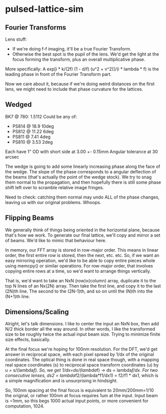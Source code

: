# pulsed-lattice-sim

## Fourier Transforms
Lens stuff:
 - If we're doing f-f imaging, it'll be a true Fourier Transform.
 - Otherwise the best spot is the pupil of the lens.  We'd get the light at the focus forming the transform, plus an overall multiplicative phase.

More specifically:
A exp[i * k/(2f) (1 - d/f) (u^2 + v^2)]/(i * lambda * f)
is the leading phase in front of the Fourier Transform part.

Now we care about it, because if we're doing weird distances on the first lens,
we might need to include that phase curvature for the lattices.

## Wedged
BK7 @ 780: 1.5112
Could be any of:
 - PS814 @ 18.9 10deg
 - PS812 @ 11.22 6deg
 - PS811 @ 7.41 4deg
 - PS810 @ 3.53 2deg

Each have 1" OD with short side at 3.00 +- 0.15mm
Angular tolerance at 30 arcsec

The wedge is going to add some linearly increasing phase along the face of the wedge.
The slope of the phase corresponds to a angular deflection of the beams (that's actually the point of the wedge stock).
We try to snag them normal to the propagation, and then hopefully there is still some phase shift left over to scramble relative image fringes.

Need to check:  catching them normal may undo ALL of the phase changes, leaving us with our original problems.  Whoops.

## Flipping Beams
We generally think of things being oriented in the horizontal plane, because that's how we work.
To generate our final lattice, we'll copy and mirror a set of beams.
We'd like to mimic that behaviour here.

In memory, our FFT array is stored in row-major order.
This means in linear order, the first entire row is stored, then the next, etc. etc.
So, if we want an easy mirroring operation, we'd like to be able to copy entire pieces whole using memcpy() or similar operations.
For row-major order, that involves copying entire rows at a time, so we'd want to arrange things vertically.

That is, we'd want to take an NxN (row)x(column) array, duplicate it to the top N lines of an Nx(2N) array.
Then take the first line, and copy it to the last (2N)th line.
The second to the (2N-1)th, and so on until the (N)th into the (N+1)th line.

## Dimensions/Scaling
Alright, let's talk dimensions.
I like to center the input an NxN box, then add N/2 thick border all the way around.
In other words, I like the transformed size to be roughly twice the actual input beam size.
Trying to minimize finite size effects, basically.

At the final focus we're hoping for 100nm resolution.
For the DFT, we'd get answer in reciprocal space, with each pixel spread by 1/dx of the original coordinates.
The optical thing is done in real space though, with a mapping real space coordinates (s) to reciprocal space transform coordinates (u) by u = s/(lambda*f).
So, we get 1/dx=ds/(lambda*f) -> ds = lambda*f/dx.
For two consecutive lenses, ds2 = lambda*f2/(lambda*f1/dx1) = f2/f1 * dx1, which is a simple magnification and is unsurprising in hindsight.

So, 100nm spacing at the final focus is equivalent to 20mm/200mm=1/10 the original, or rather 100nm at focus requires 1um at the input.
Input beam is ~1mm, so this begs 1000 actual input points, or more convenient for computation, 1024.


